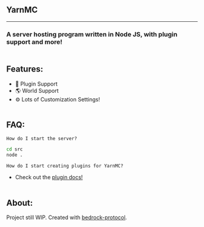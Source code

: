 ## YarnMC
---
### A server hosting program written in Node JS, with plugin support and more!<br><br>
## Features:
- 🔌 Plugin Support
- 🌎 World Support
- ⚙ Lots of Customization Settings!<br><br>
## FAQ:
`How do I start the server?`<br>
```sh
cd src
node .
```

`How do I start creating plugins for YarnMC?`
- Check out the [plugin docs!]()<br><br>
## About:
Project still WIP. Created with [bedrock-protocol]().